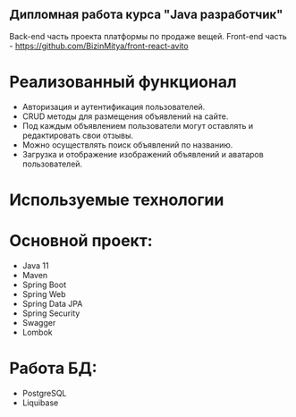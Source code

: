 ## Дипломная работа курса "Java разработчик"
Back-end часть проекта платформы по продаже вещей. Front-end часть - https://github.com/BizinMitya/front-react-avito

# Реализованный функционал
- Авторизация и аутентификация пользователей.
- CRUD методы для размещения объявлений на сайте.
- Под каждым объявлением пользователи могут оставлять и редактировать свои отзывы.
- Можно осуществлять поиск объявлений по названию.
- Загрузка и отображение изображений объявлений и аватаров пользователей.

# Используемые технологии
# Основной проект:
- Java 11
- Maven
- Spring Boot
- Spring Web
- Spring Data JPA
- Spring Security
- Swagger
- Lombok
# Работа БД:
- PostgreSQL
- Liquibase
